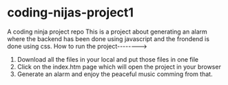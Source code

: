 # coding-nijas-project1
A coding ninja project repo
This is a project about generating an alarm where the backend has been done using javascript and the frondend is done using css.
How to run the project-------->
1) Download all the files in your local and put those files in one file
2) Click on the index.htm page which will open the project in your browser
3) Generate an alarm and enjoy the peaceful music comming from that.
